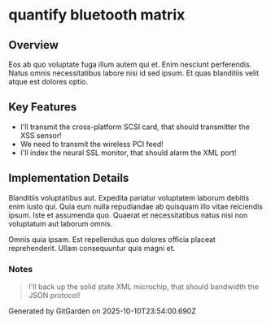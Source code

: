 # quantify bluetooth matrix

## Overview
Eos ab quo voluptate fuga illum autem qui et. Enim nesciunt perferendis. Natus omnis necessitatibus labore nisi id sed ipsum. Et quas blanditiis velit atque est dolores optio.

## Key Features
- I'll transmit the cross-platform SCSI card, that should transmitter the XSS sensor!
- We need to transmit the wireless PCI feed!
- I'll index the neural SSL monitor, that should alarm the XML port!

## Implementation Details
Blanditiis voluptatibus aut. Expedita pariatur voluptatem laborum debitis enim iusto qui. Quia eum nulla repudiandae ab quisquam illo vitae reiciendis ipsum. Iste et assumenda quo. Quaerat et necessitatibus natus nisi non voluptatum aut laborum omnis.
 Omnis quia ipsam. Est repellendus quo dolores officia placeat reprehenderit. Ullam consequuntur quis magni et.

### Notes
> I'll back up the solid state XML microchip, that should bandwidth the JSON protocol!

Generated by GitGarden on 2025-10-10T23:54:00.690Z